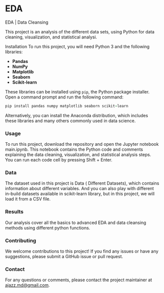 # EDA
EDA | Data Cleansing 



This project is an analysis of the different data sets, using Python for data cleaning, visualization, and statistical analysi.

Installation
To run this project, you will need Python 3 and the following libraries:

+ **Pandas** 
+ **NumPy** 
+ **Matplotlib** 
+ **Seaborn** 
+ **Scikit-learn** 

These libraries can be installed using `pip`, the Python package installer. Open a command prompt and run the following command:

```ruby
pip install pandas numpy matplotlib seaborn scikit-learn
```

Alternatively, you can install the Anaconda distribution, which includes these libraries and many others commonly used in data science.


### Usage
To run this project, download the repository and open the Jupyter notebook main.ipynb. 
This notebook contains the Python code and comments explaining the data cleaning, visualization, and statistical analysis steps. 
You can run each code cell by pressing Shift + Enter.


### Data
The dataset used in this project is Data ( Different Datasets), which contains information about different variables. 
And you can also play with different in-build datasets available in scikit-learn library,
but in this project, we will load it from a CSV file.


### Results
Our analysis cover all the basics to advanced EDA and data cleansing methods using different python functions.

### Contributing
We welcome contributions to this project! If you find any issues or have any suggestions, please submit a GitHub issue or pull request.

### Contact
For any questions or comments, please contact the project maintainer at ajazz.md@gmail.com.



